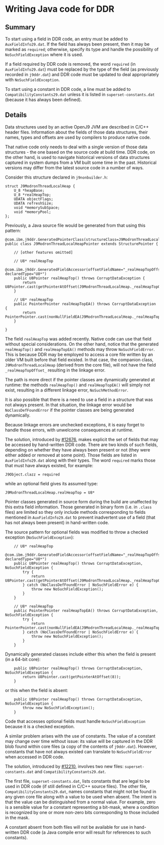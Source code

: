 <!--
Copyright IBM Corp. and others 2021

This program and the accompanying materials are made available under
the terms of the Eclipse Public License 2.0 which accompanies this
distribution and is available at https://www.eclipse.org/legal/epl-2.0/
or the Apache License, Version 2.0 which accompanies this distribution and
is available at https://www.apache.org/licenses/LICENSE-2.0.

This Source Code may also be made available under the following
Secondary Licenses when the conditions for such availability set
forth in the Eclipse Public License, v. 2.0 are satisfied: GNU
General Public License, version 2 with the GNU Classpath
Exception [1] and GNU General Public License, version 2 with the
OpenJDK Assembly Exception [2].

[1] https://www.gnu.org/software/classpath/license.html
[2] https://openjdk.org/legal/assembly-exception.html

SPDX-License-Identifier: EPL-2.0 OR Apache-2.0 OR GPL-2.0-only WITH Classpath-exception-2.0 OR GPL-2.0-only WITH OpenJDK-assembly-exception-1.0
-->

# Writing Java code for DDR

## Summary

To start using a field in DDR code, an entry must be added to `AuxFieldInfo29.dat`. If the field
has always been present, then it may be marked as `required`; otherwise, specify its type and
handle the possibility of `NoSuchFieldException` where it is used.

If a field required by DDR code is removed, the word `required` (in `AuxFieldInfo29.dat`)
must be replaced by the type of the field (as previously recorded in `j9ddr.dat`) and DDR code
must be updated to deal appropriately with `NoSuchFieldException`.

To start using a constant in DDR code, a line must be added to `CompatibilityConstants29.dat`
unless it is listed in `superset-constants.dat` (because it has always been defined).

## Details

Data structures used by an active OpenJ9 JVM are described in C/C++ header files. Information
about the fields of those data structures, their names, types and offsets are used by compilers
to produce native code.

That native code only needs to deal with a single version of those data structures - the
one based on the source code at build time. DDR code, on the other hand, is used to navigate
historical versions of data structures captured in system dumps from a VM built some time in
the past. Historical versions may differ from the latest source code in a number of ways.

Consider this structure declared in `j9nonbuilder.h`:

```
struct J9ModronThreadLocalHeap {
    U_8 *heapBase;
    U_8 *realHeapTop;
    UDATA objectFlags;
    UDATA refreshSize;
    void *memorySubSpace;
    void *memoryPool;
};
```

Previously, a Java source file would be generated from that using this pattern:

```
@com.ibm.j9ddr.GeneratedPointerClass(structureClass=J9ModronThreadLocalHeap.class)
public class J9ModronThreadLocalHeapPointer extends StructurePointer {

    // [other features omitted]

    // U8* realHeapTop
    @com.ibm.j9ddr.GeneratedFieldAccessor(offsetFieldName="_realHeapTopOffset_", declaredType="U8*")
    public U8Pointer realHeapTop() throws CorruptDataException {
        return U8Pointer.cast(getPointerAtOffset(J9ModronThreadLocalHeap._realHeapTopOffset_));
    }

    // U8* realHeapTop
    public PointerPointer realHeapTopEA() throws CorruptDataException {
        return PointerPointer.cast(nonNullFieldEA(J9ModronThreadLocalHeap._realHeapTopOffset_));
    }

}
```

The field `realHeapTop` was added recently. Native code can use that field without
special considerations. On the other hand, notice that the generated `realHeapTop()` and
`realHeapTopEA()` methods may throw `NoSuchFieldError`. This is because DDR may be employed
to access a core file written by an older VM built before that field existed. In that case,
the companion class, `J9ModronThreadLocalHeap` (derived from the core file), will not have the
field `_realHeapTopOffset_` resulting in the linkage error.

The path is more direct if the pointer classes are dynamically generated at runtime: the methods
`realHeapTop()` and `realHeapTopEA()` will simply not exist, resulting in a different linkage
error, `NoSuchMethodError`.

It is also possible that there is a need to use a field in a structure that was not always
present. In that situation, the linkage error would be `NoClassDefFoundError` if the pointer
classes are being generated dynamically.

Because linkage errors are unchecked exceptions, it is easy forget to handle those errors,
with unwelcome consequences at runtime.

The solution, introduced by [#12676](https://github.com/eclipse-openj9/openj9/pull/12676),
makes explicit the set of fields that may be accessed by hand-written DDR code. There are two
kinds of such fields, depending on whether they have always been present or not (they were
either added or removed at some point). Those fields are listed in `AuxFieldInfo29.dat` along
with their types. The word `required` marks those that must have always existed, for example:

```
J9Object.clazz = required
```

while an optional field gives its assumed type:

```
J9ModronThreadLocalHeap.realHeapTop = U8*
```

Pointer classes generated in source form during the build are unaffected by this extra field
information. Those generated in binary form (i.e. in `.class` files) are limited so they only
include methods corresponding to fields mentioned in `AuxFieldInfo29.dat` to prevent inadvertent
use of a field (that has not always been present) in hand-written code.

The source pattern for optional fields was modified to throw a checked exception (`NoSuchFieldException`):

```
    // U8* realHeapTop
    @com.ibm.j9ddr.GeneratedFieldAccessor(offsetFieldName="_realHeapTopOffset_", declaredType="U8*")
    public U8Pointer realHeapTop() throws CorruptDataException, NoSuchFieldException {
        try {
            return U8Pointer.cast(getPointerAtOffset(J9ModronThreadLocalHeap._realHeapTopOffset_));
        } catch (NoClassDefFoundError | NoSuchFieldError e) {
            throw new NoSuchFieldException();
        }
    }

    // U8* realHeapTop
    public PointerPointer realHeapTopEA() throws CorruptDataException, NoSuchFieldException {
        try {
            return PointerPointer.cast(nonNullFieldEA(J9ModronThreadLocalHeap._realHeapTopOffset_));
        } catch (NoClassDefFoundError | NoSuchFieldError e) {
            throw new NoSuchFieldException();
        }
    }
```

Dynamically generated classes include either this when the field is present (in a 64-bit core):

```
    public U8Pointer realHeapTop() throws CorruptDataException, NoSuchFieldException {
        return U8Pointer.cast(getPointerAtOffset(8));
    }
```

or this when the field is absent:

```
    public U8Pointer realHeapTop() throws CorruptDataException, NoSuchFieldException {
        throw new NoSuchFieldException();
    }
```

Code that accesses optional fields must handle `NoSuchFieldException` because it is a checked
exception.

A similar problem arises with the use of constants. The value of a constant may change over
time without issue: its value will be captured in the DDR blob found within core files (a
copy of the contents of `j9ddr.dat`). However, constants that have not always existed can
translate to `NoSuchFieldError` when accessed in DDR code.

The solution, introduced by [#12210](https://github.com/eclipse-openj9/openj9/pull/12210),
involves two new files: `superset-constants.dat` and `CompatibilityConstants29.dat`.

The first file, `superset-constants.dat`, lists constants that are legal to be used in DDR
code (if still defined in C/C++ source files). The other file, `CompatibilityConstants29.dat`,
names constants that might not be found in any given core file along with a value to be used
when absent. The intent is that the value can be distinguished from a normal value. For example,
zero is a sensible value for a constant representing a bit-mask, where a condition is recognized
by one or more non-zero bits corresponding to those included in the mask.

A constant absent from both files will not be available for use in hand-written DDR code (a
Java compile error will result for references to such constants).
